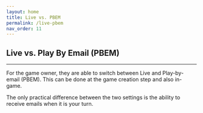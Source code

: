 ```yaml
---
layout: home
title: Live vs. PBEM
permalink: /live-pbem
nav_order: 11
---
```


## Live vs. Play By Email (PBEM)

---

For the game owner, they are able to switch between Live and Play-by-email (PBEM). This can be done at the game creation step and also in-game.

The only practical difference between the two settings is the ability to receive emails when it is your turn.